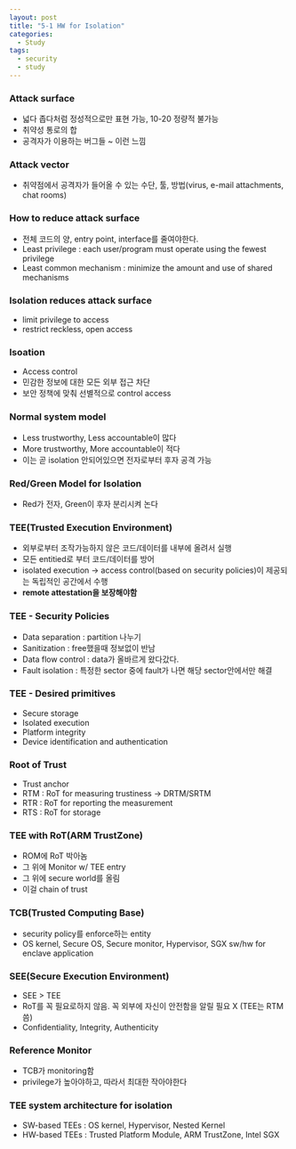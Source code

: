 ```yaml
---
layout: post
title: "5-1 HW for Isolation"
categories:
  - Study
tags:
  - security
  - study
---
```


### Attack surface

 - 넓다 좁다처럼 정성적으로만 표현 가능, 10-20 정량적 불가능
 - 취약성 통로의 합
 - 공격자가 이용하는 버그들 ~ 이런 느낌

### Attack vector
 - 취약점에서 공격자가 들어올 수 있는 수단, 툴, 방법(virus, e-mail attachments, chat rooms)


### How to reduce attack surface
 - 전체 코드의 양, entry point, interface를 줄여야한다.
 - Least privilege : each user/program must operate using the fewest privilege
 - Least common mechanism : minimize the amount and use of shared mechanisms

### Isolation reduces attack surface
  - limit privilege to access
  - restrict reckless, open access

### Isoation
 - Access control
 - 민감한 정보에 대한 모든 외부 접근 차단 
 - 보안 정책에 맞춰 선별적으로 control access

### Normal system model
 - Less trustworthy, Less accountable이 많다
 - More trustworthy, More accountable이 적다
 - 이는 곧 isolation 안되어있으면 전자로부터 후자 공격 가능

### Red/Green Model for Isolation
 - Red가 전자, Green이 후자 분리시켜 논다

### TEE(Trusted Execution Environment)
 - 외부로부터 조작가능하지 않은 코드/데이터를 내부에 올려서 실행
 - 모든 entitied로 부터 코드/데이터를 방어
 - isolated execution -> access control(based on security policies)이 제공되는 독립적인 공간에서 수행
 - **remote attestation을 보장해야함**

### TEE - Security Policies
 - Data separation : partition 나누기
 - Sanitization : free했을때 정보없이 반남
 - Data flow control : data가 올바르게 왔다갔다.
 - Fault isolation : 특정한 sector 중에 fault가 나면 해당 sector안에서만 해결

### TEE - Desired primitives
 - Secure storage
 - Isolated execution
 - Platform integrity
 - Device identification and authentication

### Root of Trust
 - Trust anchor
 - RTM : RoT for measuring trustiness -> DRTM/SRTM
 - RTR : RoT for reporting the measurement
 - RTS : RoT for storage

### TEE with RoT(ARM TrustZone)
 - ROM에 RoT 박아놈
 - 그 위에 Monitor w/ TEE entry
 - 그 위에 secure world를 올림
 - 이걸 chain of trust

### TCB(Trusted Computing Base)
 - security policy를 enforce하는 entity
 - OS kernel, Secure OS, Secure monitor, Hypervisor, SGX sw/hw for enclave application

### SEE(Secure Execution Environment)
 - SEE > TEE
 - RoT를 꼭 필요로하지 않음. 꼭 외부에 자신이 안전함을 알릴 필요 X (TEE는 RTM 씀)
 - Confidentiality, Integrity, Authenticity

### Reference Monitor
 - TCB가 monitoring함
 - privilege가 높아야하고, 따라서 최대한 작아야한다

### TEE system architecture for isolation
 - SW-based TEEs : OS kernel, Hypervisor, Nested Kernel
 - HW-based TEEs : Trusted Platform Module, ARM TrustZone, Intel SGX
